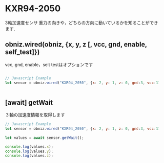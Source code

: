 # KXR94-2050

3軸加速度センサ
重力の向きや，どちらの方向に動いているかを知ることができます．


## obniz.wired(obniz, {x, y, z [, vcc, gnd, enable, self_test]})

vcc, gnd, enable，selt testはオプションです


```javascript

// Javascript Example
let sensor = obniz.wired("KXR94_2050", {x: 2, y: 1, z: 0, gnd:3, vcc:11 });
   
```


## \[await] getWait

３軸の加速度情報を取得します


```javascript
// Javascript Example
let sensor = obniz.wired("KXR94_2050", {x: 2, y: 1, z: 0, gnd:3, vcc:11 });
   
let values = await sensor.getWait();

console.log(values.x);
console.log(values.y);
console.log(values.z);

```